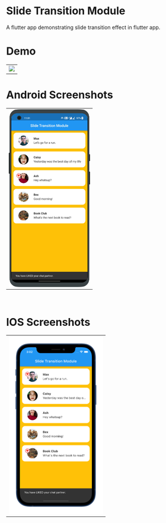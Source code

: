 # Slide Transition Module


A flutter app demonstrating slide transition effect in flutter app.


 # Demo
  <table>
  <tr>
  <td><img src="https://github.com/MarvelApps-Flutter/slide_transition_demo/blob/master/working_demo/slide_transition_module.gif" height="480px"></td>
    </tr>
  </table>

# Android Screenshots

<table>
  <tr>
    <td><img src="https://github.com/MarvelApps-Flutter/slide_transition_demo/blob/master/screenshots/android/android1.png" height="480px"></td>
  </tr>
 </table>


</br>

# IOS Screenshots

<table>
  <tr>
    <td><img src="https://github.com/MarvelApps-Flutter/slide_transition_demo/blob/master/screenshots/ios/ios1.png" height="480px"></td>
  </tr>
 </table>


